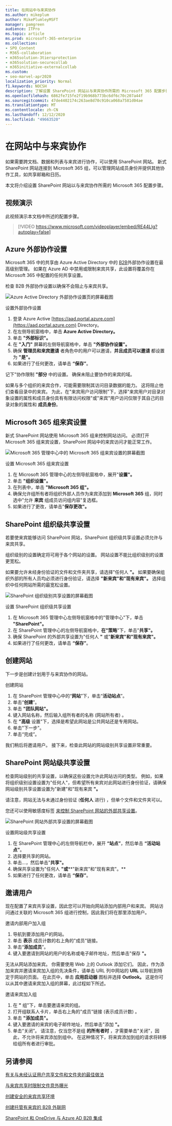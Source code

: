 ```yaml
---
title: 在网站中与来宾协作
ms.author: mikeplum
author: MikePlumleyMSFT
manager: pamgreen
audience: ITPro
ms.topic: article
ms.prod: microsoft-365-enterprise
ms.collection:
- SPO_Content
- M365-collaboration
- m365solution-3tiersprotection
- m365solution-securecollab
- m365initiative-externalcollab
ms.custom:
- seo-marvel-apr2020
localization_priority: Normal
f1.keywords: NOCSH
description: 了解设置 SharePoint 网站以与来宾协作所需的 Microsoft 365 配置步骤。
ms.openlocfilehash: 6862fe715fe2f19b968b773bc6df6c70c207a44f
ms.sourcegitcommit: 47de4402174c263ae8d70c910ca068a7581d04ae
ms.translationtype: MT
ms.contentlocale: zh-CN
ms.lasthandoff: 12/12/2020
ms.locfileid: "49663520"
---
```

# <a name="collaborate-with-guests-in-a-site"></a>在网站中与来宾协作

如果需要跨文档、数据和列表与来宾进行协作，可以使用 SharePoint 网站。 新式 SharePoint 网站连接到 Microsoft 365 组，可以管理网站成员身份并提供其他协作工具，如共享邮箱和日历。

本文将介绍设置 SharePoint 网站以与来宾协作所需的 Microsoft 365 配置步骤。

## <a name="video-demonstration"></a>视频演示

此视频演示本文档中所述的配置步骤。</br>

> [!VIDEO https://www.microsoft.com/videoplayer/embed/RE44Llg?autoplay=false]

## <a name="azure-external-collaboration-settings"></a>Azure 外部协作设置

Microsoft 365 中的共享由 Azure Active Directory 中的 [B2B](https://docs.microsoft.com/azure/active-directory/external-identities/delegate-invitations)外部协作设置在最高级别管理。 如果在 Azure AD 中禁用或限制来宾共享，此设置将覆盖你在 Microsoft 365 中配置的任何共享设置。

检查 B2B 外部协作设置以确保不会阻止与来宾共享。

![Azure Active Directory 外部协作设置页的屏幕截图](../media/azure-ad-organizational-relationships-settings.png)

设置外部协作设置

1. 登录 Azure Active [https://aad.portal.azure.com](https://aad.portal.azure.com) Directory。
2. 在左侧导航窗格中，单击 **Azure Active Directory。**
3. 单击 **"外部标识"。**
4. 在 **"入门"** 屏幕的左侧导航窗格中，单击 **"外部协作设置"。**
5. 确保 **管理员和来宾邀请** 者角色中的用户可以邀请，**并且成员可以邀请** 都设置为 **"是"。**
6. 如果进行了任何更改，请单击 **“保存”**。

记下"协作限制 **"部分** 中的设置。 确保未阻止要协作的来宾的域。

如果与多个组织的来宾合作，可能需要限制其访问目录数据的能力。 这将阻止他们查看目录中的来宾。 为此，在"来宾用户访问限制"下，选择"来宾用户对目录对象设置的属性和成员身份具有有限访问权限"或"来宾"用户访问仅限于其自己的目录对象的属性和 **成员身份**。

## <a name="microsoft-365-groups-guest-settings"></a>Microsoft 365 组来宾设置

新式 SharePoint 网站使用 Microsoft 365 组来控制网站访问。 必须打开 Microsoft 365 组来宾设置，SharePoint 网站中的来宾访问才能正常工作。

![Microsoft 365 管理中心中的 Microsoft 365 组来宾设置的屏幕截图](../media/office-365-groups-guest-settings.png)

设置 Microsoft 365 组来宾设置

1. 在 Microsoft 365 管理中心的左侧导航窗格中，展开"**设置"。**
2. 单击 **"组织设置"。**
3. 在列表中，单击 **"Microsoft 365 组"。**
4. 确保允许组所有者将组织外部人员作为来宾添加到 **Microsoft 365** 组，同时选中"允许 **来宾** 组成员访问组内容"复选框。
5. 如果进行了更改，请单击"**保存更改"。**

## <a name="sharepoint-organization-level-sharing-settings"></a>SharePoint 组织级共享设置

若要使来宾能够访问 SharePoint 网站，SharePoint 组织级共享设置必须允许与来宾共享。

组织级别的设置确定将可用于各个网站的设置。 网站设置不能比组织级别的设置更宽松。

如果要允许未经身份验证的文件和文件夹共享，请选择"任何人 **"。** 如果要确保组织外部的所有人员均必须进行身份验证，请选择 **"新来宾"和"现有来宾"。** 选择组织中任何网站所需的最宽松设置。

![SharePoint 组织级别共享设置的屏幕截图](../media/sharepoint-organization-external-sharing-controls.png)


设置 SharePoint 组织级共享设置

1. 在 Microsoft 365 管理中心左侧导航窗格中的"管理中心"下，单击 **"SharePoint"。**
2. 在 SharePoint 管理中心的左侧导航窗格中，**在"策略**"下，单击"**共享"。**
3. 确保 SharePoint 的外部共享设置为"任何人 **"** 或"**新来宾"和"现有来宾"。**
4. 如果进行了任何更改，请单击 **“保存”**。

## <a name="create-a-site"></a>创建网站

下一步是创建计划用于与来宾协作的网站。

创建网站
1. 在 SharePoint 管理中心中的“**网站**”下，单击“**活动站点**”。
2. 单击“**创建**”。
3. 单击 **"团队网站"。**
4. 键入网站名称，然后输入组所有者的名称 (网站所有者) 。
5. 在 **"高级** 设置"下，选择是希望此网站是公共网站还是专用网站。
6. 单击"下一步"。
7. 单击“完成”。

我们稍后将邀请用户。 接下来，检查此网站的网站级别共享设置非常重要。

## <a name="sharepoint-site-level-sharing-settings"></a>SharePoint 网站级共享设置

检查网站级别的共享设置，以确保这些设置允许此网站访问的类型。 例如，如果将组织级别设置设置为"任何人"，但希望所有来宾对此网站进行身份验证，请确保网站级别共享设置设置为"新建"和"现有来宾 **"。**

请注意，网站无法与未通过身份验证 (**任何人** 进行) ，但单个文件和文件夹可以。

您还可以使用敏感度标签 [来控制 SharePoint 网站的外部共享设置](https://docs.microsoft.com/microsoft-365/compliance/sensitivity-labels-teams-groups-sites)。

![SharePoint 网站外部共享设置的屏幕截图](../media/sharepoint-site-external-sharing-settings.png)

设置网站级共享设置
1. 在 SharePoint 管理中心的左侧导航栏中，展开 **“站点”**，然后单击 **“活动站点”**。
2. 选择要共享的网站。
3. 单击...，然后单击"**共享"。**
4. 确保共享设置为"任何人 **"或****"新来宾"和"现有来宾"。**
5. 如果进行了任何更改，请单击 **“保存”**。

## <a name="invite-users"></a>邀请用户

现在配置了来宾共享设置，因此您可以开始向网站添加内部用户和来宾。 网站访问通过关联的 Microsoft 365 组进行控制，因此我们将在那里添加用户。

邀请内部用户加入组
1. 导航到要添加用户的网站。
2. 单击 **表示** 成员计数的右上角的"成员"链接。
3. 单击“**添加成员**”。
4. 键入要邀请到网站的用户的名称或电子邮件地址，然后单击"保存 **"。**

无法从网站添加来宾。 你需要使用 Web 上的 Outlook 添加它们。 因此，作为添加来宾并邀请来宾加入组的先决条件，请单击 URL 列中网站的 **URL**  以导航到特定于网站的页面。 在此页中，单击 **应用启动器** 图标并选择 **Outlook。** 这是你可以从其中邀请来宾加入组的屏幕，此过程如下所述。

邀请来宾加入组
1. 在 **"** 组"下，单击要邀请来宾的组。
2. 打开组联系人卡片，单击右上角的"成员"链接 (表示成员计数) 。
3. 单击 **"添加成员"。**
4. 键入要邀请的来宾的电子邮件地址，然后单击"添加 **"。**
5. 单击“关闭”。
请注意，仅当您不是组 **的所有者时** ，才需要单击"关闭"，因此，不允许将来宾添加到组中。 在这种情况下，将来宾添加到组的请求将转移给组所有者进行审批。

## <a name="see-also"></a>另请参阅

[有关与未经认证用户共享文件和文件夹的最佳做法](best-practices-anonymous-sharing.md)

[与来宾共享时限制文件意外曝光](share-limit-accidental-exposure.md)

[创建安全的来宾共享环境](create-secure-guest-sharing-environment.md)

[创建托管有来宾的 B2B 外联网](b2b-extranet.md)

[SharePoint 和 OneDrive 与 Azure AD B2B 集成](https://docs.microsoft.com/sharepoint/sharepoint-azureb2b-integration-preview)

